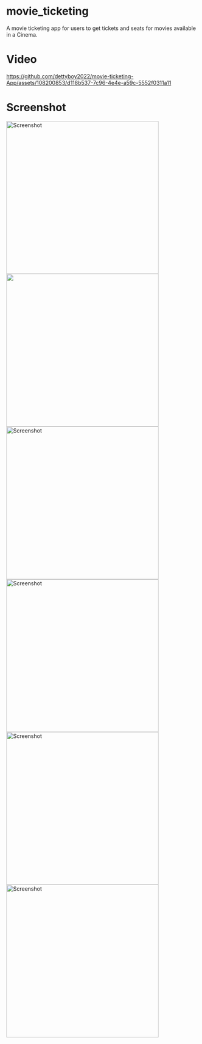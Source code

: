 # movie_ticketing
A movie ticketing app for users to get tickets and seats for movies available in a Cinema.

# Video


https://github.com/dettyboy2022/movie-ticketing-App/assets/108200853/d118b537-7c96-4e4e-a59c-5552f0311a11


# Screenshot
<img src="https://github.com/dettyboy2022/movie-ticketing-App/assets/108200853/00f2b31d-e04d-43c3-9092-03f4bc70387c" alt="Screenshot" width="400">
<img src="https://github.com/dettyboy2022/movie-ticketing-App/assets/108200853/6df6dc3b-71e5-4a50-8a45-6a7750042df6" width="400">
<img src="https://github.com/dettyboy2022/movie-ticketing-App/assets/108200853/e89e44f0-d338-4263-8e35-d74543b0e19d" alt="Screenshot" width="400">
<img src="https://github.com/dettyboy2022/movie-ticketing-App/assets/108200853/f7b5e6ab-7877-4850-9281-fbf2d16bc699" alt="Screenshot" width="400">
<img src="https://github.com/dettyboy2022/movie-ticketing-App/assets/108200853/5fec1208-1635-4d82-b8e0-429d7956dc17" alt="Screenshot" width="400">
<img src="https://github.com/dettyboy2022/movie-ticketing-App/assets/108200853/27c96577-f942-40c3-a33d-12223f1a20a2" alt="Screenshot" width="400">

